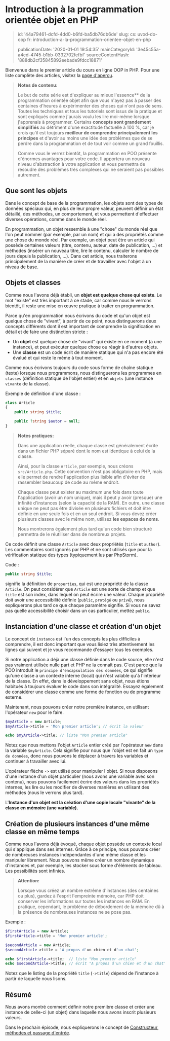Introduction à la programmation orientée objet en PHP
=====================================================

> id: '44a79461-dcfd-4dd0-b6fd-ba5db76db6de'
> slug:
> 	cs: uvod-do-oop
> 	fr: introduction-a-la-programmation-orientee-objet-en-php
> 
> publicationDate: '2020-01-01 19:54:35'
> mainCategoryId: '3e45c55a-a4cd-4745-b1bb-0332702fefbf'
> sourceContentHash: '888db2cf35845892eebade9fdcc18871'

Bienvenue dans le premier article du cours en ligne OOP in PHP. Pour une liste complète des articles, visitez la <a href="/oop">page d'aperçu</a>.

> **Notes de contenu:**
>
> Le but de cette série est d'expliquer au mieux l'essence** de la programmation orientée objet afin que vous n'ayez pas à passer des centaines d'heures à expérimenter des choses qui n'ont pas de sens. Toutes les techniques et tous les tutoriels sont issus de la pratique et sont expliqués comme j'aurais voulu les lire moi-même lorsque j'apprenais à programmer. Certains **concepts sont grandement simplifiés** au détriment d'une exactitude factuelle à 100 %, car je crois qu'il est toujours **meilleur de comprendre principalement les principes** et d'avoir au moins une idée des problèmes que de se perdre dans la programmation et de tout voir comme un grand fouillis.
>
> Comme vous le verrez bientôt, la programmation en POO présente d'énormes avantages pour votre code. Il apportera un nouveau niveau d'abstraction à votre application et vous permettra de résoudre des problèmes très complexes qui ne seraient pas possibles autrement.

Que sont les objets
------------------

Dans le concept de base de la programmation, les objets sont des types de données spéciaux qui, en plus de leur propre valeur, peuvent définir un état détaillé, des méthodes, un comportement, et vous permettent d'effectuer diverses opérations, comme dans le monde réel.

En programmation, un objet ressemble à une "chose" du monde réel que l'on peut nommer (par exemple, par un nom) et qui a des propriétés comme une chose du monde réel. Par exemple, un objet peut être un article qui possède certaines valeurs (titre, contenu, auteur, date de publication, ...) et méthodes (insérer un nouveau titre, lire le contenu, calculer le nombre de jours depuis la publication, ...). Dans cet article, nous traiterons principalement de la manière de créer et de travailler avec l'objet à un niveau de base.

Objets et classes
---------------

Comme nous l'avons déjà établi, un **objet est quelque chose qui existe**. Le mot "existe" est très important à ce stade, car comme nous le verrons bientôt, il reste une mise en œuvre pratique à traiter en programmation.

Parce qu'en programmation nous écrivons du code et qu'un objet est quelque chose de "vivant", à partir de ce point, nous distinguerons deux concepts différents dont il est important de comprendre la signification en détail et de faire une distinction stricte :

- Un **objet** est quelque chose de "vivant" qui existe en ce moment (a une instance), et peut exécuter quelque chose ou réagir à d'autres objets.
- Une **classe** est un code écrit de manière statique qui n'a pas encore été évalué et qui reste le même à tout moment.

Comme nous écrivons toujours du code sous forme de chaîne statique (texte) lorsque nous programmons, nous distinguerons les programmes en `classes` (définition statique de l'objet entier) et en `objets` (une instance `vivante` de la classe).

Exemple de définition d'une classe :

```php
class Article
{
    public string $title;

    public ?string $autor = null;
}
```

> **Notes pratiques:**
>
> Dans une application réelle, chaque classe est généralement écrite dans un fichier PHP séparé dont le nom est identique à celui de la classe.
>
> Ainsi, pour la classe `Article`, par exemple, nous créons `src/Article.php`. Cette convention n'est pas obligatoire en PHP, mais elle permet de rendre l'application plus lisible afin d'éviter de rassembler beaucoup de code au même endroit.
>
> Chaque classe peut exister au maximum une fois dans toute l'application (avoir un nom unique), mais il peut y avoir (presque) une infinité d'instances (selon la capacité de la RAM). En outre, une classe unique ne peut pas être divisée en plusieurs fichiers et doit être définie en une seule fois et en un seul endroit. Si vous devez créer plusieurs classes avec le même nom, utilisez **les espaces de noms**.
>
> Nous montrerons également plus tard qu'un code bien structuré permettra de le réutiliser dans de nombreux projets.

Ce code définit une classe `Article` avec deux propriétés (`title` et `author`). Les commentaires sont ignorés par PHP et ne sont utilisés que pour la vérification statique des types (typiquement lus par PhpStorm).

Code :

```php
public string $title;
```

signifie la définition de `properties`, qui est une propriété de la classe `Article`. On peut considérer que `Article` est une sorte de champ et que `title` est son index, dans lequel on peut écrire une valeur. Chaque propriété doit avoir une accessibilité définie (`public`, `protégé` ou `privé`), nous expliquerons plus tard ce que chaque paramètre signifie. Si vous ne savez pas quelle accessibilité choisir dans un cas particulier, mettez `public`.

Instanciation d'une classe et création d'un objet
----------------------------------

Le concept de `instance` est l'un des concepts les plus difficiles à comprendre, il est donc important que vous lisiez très attentivement les lignes qui suivent et je vous recommande d'essayer tous les exemples.

Si notre application a déjà une classe définie dans le code source, elle n'est pas vraiment utilisée nulle part et PHP ne la connaît pas. C'est parce que la POO introduit le `principe d'encapsulation des données`, ce qui signifie qu'une classe a un contexte interne (local) qui n'est valable qu'à l'intérieur de la classe. En effet, dans le développement sans objet, nous étions habitués à toujours évaluer le code dans son intégralité. Essayez également de considérer une classe comme une forme de fonction ou de programme externe.

Maintenant, nous pouvons créer notre première instance, en utilisant l'opérateur `new` pour le faire.

```php
$myArticle = new Article;
$myArticle->title = 'Mon premier article'; // écrit la valeur

echo $myArticle->title; // liste "Mon premier article"
```

Notez que nous mettons l'objet `Article` entier créé par l'opérateur `new` dans la variable `$myArticle`. Cela signifie pour nous que l'objet est en fait un `type de données`, donc nous pouvons le déplacer à travers les variables et continuer à travailler avec lui.

L'opérateur flèche `->` est utilisé pour manipuler l'objet. Si nous disposons d'une instance d'un objet particulier (nous avons une variable avec son contenu), nous pouvons facilement écrire des valeurs dans les propriétés internes, les lire ou les modifier de diverses manières en utilisant des méthodes (nous le verrons plus tard).

L'**Instance d'un objet est la création d'une copie locale "vivante" de la classe en mémoire (une variable).**

Création de plusieurs instances d'une même classe en même temps
---------------------------------------------

Comme nous l'avons déjà évoqué, chaque objet possède un contexte local qui s'applique dans ses internes. Grâce à ce principe, nous pouvons créer de nombreuses instances indépendantes d'une même classe et les manipuler librement. Nous pouvons même créer un nombre dynamique d'instances et, par exemple, les stocker sous forme d'éléments de tableau. Les possibilités sont infinies.

> **Attention:**
>
> Lorsque vous créez un nombre extrême d'instances (des centaines ou plus), gardez à l'esprit l'empreinte mémoire, car PHP doit conserver les informations sur toutes les instances en RAM. En pratique, cependant, le problème de débordement de la mémoire dû à la présence de nombreuses instances ne se pose pas.

Exemple :

```php
$firstArticle = new Article;
$firstArticle->title = 'Mon premier article';

$secondArticle = new Article;
$secondArticle->title = 'A propos d'un chien et d'un chat';

echo $firstArticle->title;  // liste "Mon premier article"
echo $secondArticle->title; // écrit "A propos d'un chien et d'un chat".
```

Notez que le listing de la propriété `title` (`->title`) dépend de l'instance à partir de laquelle nous lisons.

Résumé
-------

Nous avons montré comment définir notre première classe et créer une instance de celle-ci (un objet) dans laquelle nous avons inscrit plusieurs valeurs.

Dans le prochain épisode, nous expliquerons le concept de <a href="/methods-and-passing-input">Constructeur, méthodes et passage d'entrée</a>.
